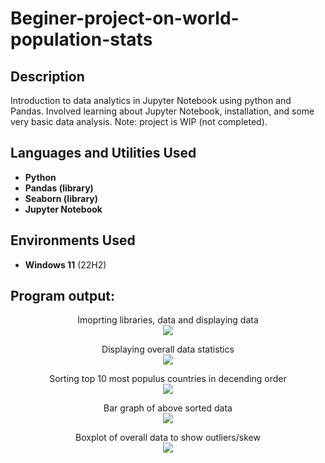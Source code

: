 # Beginer-project-on-world-population-stats

<h2>Description</h2>
Introduction to data analytics in Jupyter Notebook using python and Pandas. Involved learning about Jupyter Notebook, installation, and some very basic data analysis. Note: project is WIP (not completed).
<br />


<h2>Languages and Utilities Used</h2>

- <b>Python</b>
- <b>Pandas (library)</b>
- <b>Seaborn (library)</b> 
- <b>Jupyter Notebook</b>

<h2>Environments Used </h2>

- <b>Windows 11</b> (22H2)

<h2>Program output:</h2>

<p align="center">
Imoprting libraries, data and displaying data <br/>
<img src="https://i.imgur.com/LvjTSNr.png"/>
<br />

</p>

<p align="center">
Displaying overall data statistics <br/>
<img src="https://i.imgur.com/bVpBO4a.png"/>
<br />

</p>

<p align="center">
Sorting top 10 most populus countries in decending order <br/>
<img src="https://i.imgur.com/I43SsNO.png"/>
<br />
  
</p>

<p align="center">
Bar graph of above sorted data <br/>
<img src="https://i.imgur.com/OrNTThh.png"/>
<br />

</p>

<p align="center">
Boxplot of overall data to show outliers/skew <br/>
<img src="https://i.imgur.com/TVSyndz.png"/>
<br />

</p>
